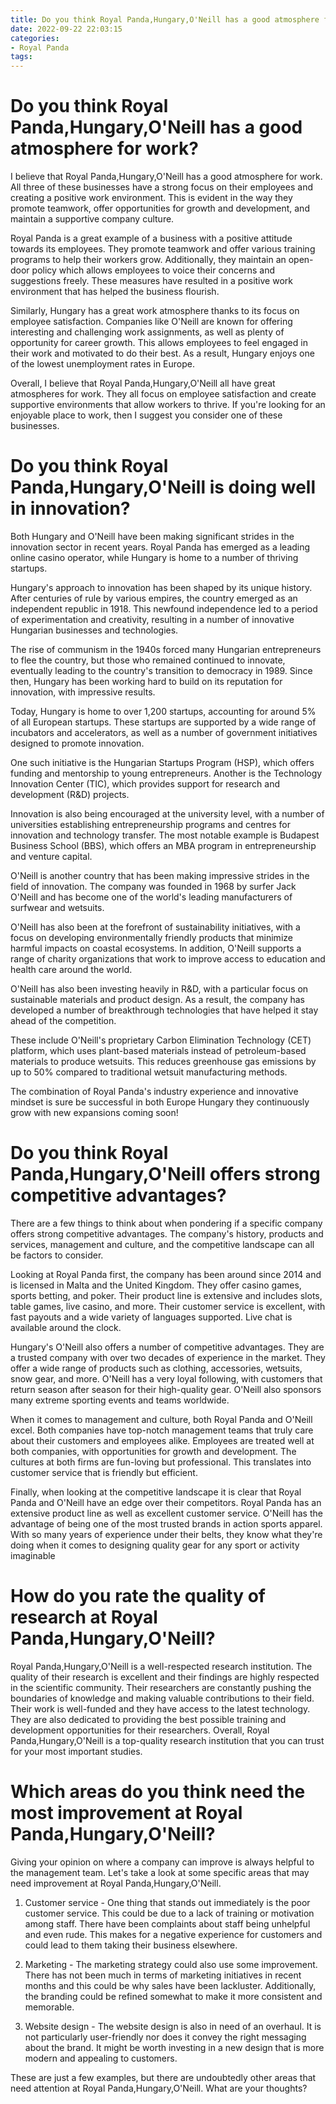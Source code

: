 ```yaml
---
title: Do you think Royal Panda,Hungary,O'Neill has a good atmosphere for work
date: 2022-09-22 22:03:15
categories:
- Royal Panda
tags:
---
```



#  Do you think Royal Panda,Hungary,O'Neill has a good atmosphere for work?

I believe that Royal Panda,Hungary,O'Neill has a good atmosphere for work. All three of these businesses have a strong focus on their employees and creating a positive work environment. This is evident in the way they promote teamwork, offer opportunities for growth and development, and maintain a supportive company culture.

Royal Panda is a great example of a business with a positive attitude towards its employees. They promote teamwork and offer various training programs to help their workers grow. Additionally, they maintain an open-door policy which allows employees to voice their concerns and suggestions freely. These measures have resulted in a positive work environment that has helped the business flourish.

Similarly, Hungary has a great work atmosphere thanks to its focus on employee satisfaction. Companies like O'Neill are known for offering interesting and challenging work assignments, as well as plenty of opportunity for career growth. This allows employees to feel engaged in their work and motivated to do their best. As a result, Hungary enjoys one of the lowest unemployment rates in Europe.

Overall, I believe that Royal Panda,Hungary,O'Neill all have great atmospheres for work. They all focus on employee satisfaction and create supportive environments that allow workers to thrive. If you're looking for an enjoyable place to work, then I suggest you consider one of these businesses.

#  Do you think Royal Panda,Hungary,O'Neill is doing well in innovation?

Both Hungary and O'Neill have been making significant strides in the innovation sector in recent years. Royal Panda has emerged as a leading online casino operator, while Hungary is home to a number of thriving startups.

Hungary's approach to innovation has been shaped by its unique history. After centuries of rule by various empires, the country emerged as an independent republic in 1918. This newfound independence led to a period of experimentation and creativity, resulting in a number of innovative Hungarian businesses and technologies.

The rise of communism in the 1940s forced many Hungarian entrepreneurs to flee the country, but those who remained continued to innovate, eventually leading to the country's transition to democracy in 1989. Since then, Hungary has been working hard to build on its reputation for innovation, with impressive results.

Today, Hungary is home to over 1,200 startups, accounting for around 5% of all European startups. These startups are supported by a wide range of incubators and accelerators, as well as a number of government initiatives designed to promote innovation.

One such initiative is the Hungarian Startups Program (HSP), which offers funding and mentorship to young entrepreneurs. Another is the Technology Innovation Center (TIC), which provides support for research and development (R&D) projects.

Innovation is also being encouraged at the university level, with a number of universities establishing entrepreneurship programs and centres for innovation and technology transfer. The most notable example is Budapest Business School (BBS), which offers an MBA program in entrepreneurship and venture capital.

O'Neill is another country that has been making impressive strides in the field of innovation. The company was founded in 1968 by surfer Jack O'Neill and has become one of the world's leading manufacturers of surfwear and wetsuits.

O'Neill has also been at the forefront of sustainability initiatives, with a focus on developing environmentally friendly products that minimize harmful impacts on coastal ecosystems. In addition, O'Neill supports a range of charity organizations that work to improve access to education and health care around the world.

O'Neill has also been investing heavily in R&D, with a particular focus on sustainable materials and product design. As a result, the company has developed a number of breakthrough technologies that have helped it stay ahead of the competition.

These include O'Neill's proprietary Carbon Elimination Technology (CET) platform, which uses plant-based materials instead of petroleum-based materials to produce wetsuits. This reduces greenhouse gas emissions by up to 50% compared to traditional wetsuit manufacturing methods.


The combination of Royal Panda's industry experience and innovative mindset is sure be successful in both Europe Hungary they continuously grow with new expansions coming soon!

#  Do you think Royal Panda,Hungary,O'Neill offers strong competitive advantages?

There are a few things to think about when pondering if a specific company offers strong competitive advantages. The company's history, products and services, management and culture, and the competitive landscape can all be factors to consider.

Looking at Royal Panda first, the company has been around since 2014 and is licensed in Malta and the United Kingdom. They offer casino games, sports betting, and poker. Their product line is extensive and includes slots, table games, live casino, and more. Their customer service is excellent, with fast payouts and a wide variety of languages supported. Live chat is available around the clock.

Hungary's O'Neill also offers a number of competitive advantages. They are a trusted company with over two decades of experience in the market. They offer a wide range of products such as clothing, accessories, wetsuits, snow gear, and more. O'Neill has a very loyal following, with customers that return season after season for their high-quality gear. O'Neill also sponsors many extreme sporting events and teams worldwide.

When it comes to management and culture, both Royal Panda and O'Neill excel. Both companies have top-notch management teams that truly care about their customers and employees alike. Employees are treated well at both companies, with opportunities for growth and development. The cultures at both firms are fun-loving but professional. This translates into customer service that is friendly but efficient.

Finally, when looking at the competitive landscape it is clear that Royal Panda and O'Neill have an edge over their competitors. Royal Panda has an extensive product line as well as excellent customer service. O'Neill has the advantage of being one of the most trusted brands in action sports apparel. With so many years of experience under their belts, they know what they're doing when it comes to designing quality gear for any sport or activity imaginable

#  How do you rate the quality of research at Royal Panda,Hungary,O'Neill?

Royal Panda,Hungary,O'Neill is a well-respected research institution. The quality of their research is excellent and their findings are highly respected in the scientific community. Their researchers are constantly pushing the boundaries of knowledge and making valuable contributions to their field. Their work is well-funded and they have access to the latest technology. They are also dedicated to providing the best possible training and development opportunities for their researchers. Overall, Royal Panda,Hungary,O'Neill is a top-quality research institution that you can trust for your most important studies.

#  Which areas do you think need the most improvement at Royal Panda,Hungary,O'Neill?

Giving your opinion on where a company can improve is always helpful to the management team. Let's take a look at some specific areas that may need improvement at Royal Panda,Hungary,O'Neill.

1. Customer service - One thing that stands out immediately is the poor customer service. This could be due to a lack of training or motivation among staff. There have been complaints about staff being unhelpful and even rude. This makes for a negative experience for customers and could lead to them taking their business elsewhere.

2. Marketing - The marketing strategy could also use some improvement. There has not been much in terms of marketing initiatives in recent months and this could be why sales have been lackluster. Additionally, the branding could be refined somewhat to make it more consistent and memorable.

3. Website design - The website design is also in need of an overhaul. It is not particularly user-friendly nor does it convey the right messaging about the brand. It might be worth investing in a new design that is more modern and appealing to customers.

These are just a few examples, but there are undoubtedly other areas that need attention at Royal Panda,Hungary,O'Neill. What are your thoughts?
